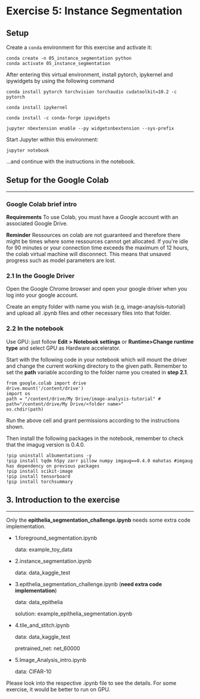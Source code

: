 # Exercise 5: Instance Segmentation

## Setup

Create a `conda` environment for this exercise and activate it:

```
conda create -n 05_instance_segmentation python
conda activate 05_instance_segmentation
```

After entering this virtual environment, install pytorch, ipykernel and ipywidgets by using the following command

```
conda install pytorch torchvision torchaudio cudatoolkit=10.2 -c pytorch

conda install ipykernel

conda install -c conda-forge ipywidgets

jupyter nbextension enable --py widgetsnbextension --sys-prefix
```

Start Jupyter within this environment:

```
jupyter notebook
```

...and continue with the instructions in the notebook.

## Setup for the Google Colab
---
### Google Colab brief intro

**Requirements** To use Colab, you must have a Google account with an associated Google Drive.

**Reminder** Ressources on colab are not guaranteed and therefore there might be times where some ressources cannot get allocated. If you're idle for 90 minutes or your connection time exceeds the maximum of 12 hours, the colab virtual machine will disconnect. This means that unsaved progress such as model parameters are lost. 

### 2.1 In the Google Driver

Open the Google Chrome browser and open your google driver when you log into your google account.

Create an empty folder with name you wish (e.g, image-anaylsis-tutorial) and upload all .ipynb files and other necessary files into that folder.

### 2.2 In the notebook

Use GPU:  just follow **Edit > Notebook settings** or **Runtime>Change runtime type** and select GPU as Hardware accelerator.

Start with the following code in your notebook which will mount the driver and change the current working directory to the given path. Remember to set the **path** variable according to the folder name you created in **step 2.1**.

```
from google.colab import drive
drive.mount('/content/drive')
import os
path = "/content/drive/My Drive/image-analysis-tutorial" # path="/content/drive/My Drive/<folder name>"
os.chdir(path)
```

Run the above cell and grant permissions according to the instructions shown.


Then install the following packages in the notebook, remember to check that the imagug version is 0.4.0.

```
!pip uninstall albumentations -y
!pip install tqdm h5py zarr pillow numpy imgaug==0.4.0 mahotas #imgaug has dependency on previous packages
!pip install scikit-image
!pip install tensorboard
!pip install torchsummary
```

## 3. Introduction to the exercise
---
Only the **epithelia_segmentation_challenge.ipynb** needs some extra code implementation.

- 1.foreground_segmentation.ipynb

    data: example_toy_data

- 2.instance_segmentation.ipynb

    data: data_kaggle_test

- 3.epithelia_segmentation_challenge.ipynb (**need extra code implementation**)

    data: data_epithelia

    solution: example_epithelia_segmentation.ipynb

- 4.tile_and_stitch.ipynb

    data: data_kaggle_test

    pretrained_net: net_60000

- 5.Image_Analysis_intro.ipynb

    data: CIFAR-10

Please look into the respective .ipynb file to see the details. For some exercise, it would be better to run on GPU. 


